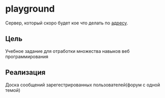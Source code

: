 # playground
  Сервер, который скоро будет кое что делать по [адресу](https://imakiri.ddns.net).
 
## Цель
  Учебное задание для отработки множества навыков веб программирования
 
## Реализация
  Доска сообщений зарегестрированных пользователей(форум с одной темой)
 
